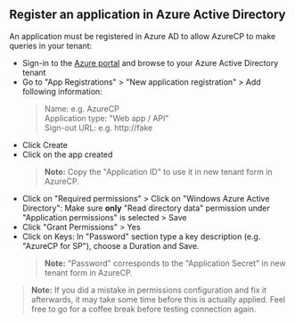 ## Register an application in Azure Active Directory

An application must be registered in Azure AD to allow AzureCP to make queries in your tenant:

- Sign-in to the [Azure portal](https://portal.azure.com/) and browse to your Azure Active Directory tenant
- Go to "App Registrations" > "New application registration" > Add following information:
    > Name: e.g. AzureCP  
    > Application type: "Web app / API"  
    > Sign-out URL: e.g. http://fake
- Click Create
- Click on the app created
    > **Note:** Copy the "Application ID" to use it in new tenant form in AzureCP.
- Click on "Required permissions" > Click on "Windows Azure Active Directory": Make sure **only** "Read directory data" permission under "Application permissions" is selected > Save
- Click "Grant Permissions" > Yes
- Click on Keys: In "Password" section type a key description (e.g. "AzureCP for SP"), choose a Duration and Save.
    > **Note:** "Password" corresponds to the "Application Secret" in new tenant form in AzureCP.

> **Note:** If you did a mistake in permissions configuration and fix it afterwards, it may take some time before this is actually applied. Feel free to go for a coffee break before testing connection again.
